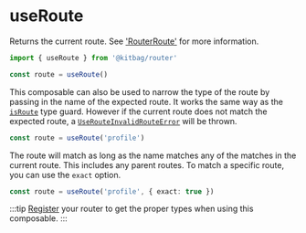 # useRoute

Returns the current route. See ['RouterRoute'](/api/types/RouterRoute) for more information.

```ts
import { useRoute } from '@kitbag/router'

const route = useRoute()
```

This composable can also be used to narrow the type of the route by passing in the name of the expected route. It works the same way as the [`isRoute`](/api/type-guards/isRoute.html) type guard. However if the current route does not match the expected route, a [`UseRouteInvalidRouteError`](/api/errors/UseRouteInvalidError.html) will be thrown.

```ts
const route = useRoute('profile')
```

The route will match as long as the name matches any of the matches in the current route. This includes any parent routes. To match a specific route, you can use the `exact` option.

```ts
const route = useRoute('profile', { exact: true })
```

:::tip
[Register](/quick-start.html#type-safety) your router to get the proper types when using this composable.
:::